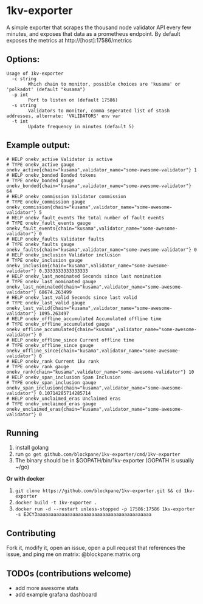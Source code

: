 # 1kv-exporter

A simple exporter that scrapes the thousand node validator API every few minutes, and exposes that data as a 
prometheus endpoint. By default exposes the metrics at http://[host]:17586/metrics

## Options:

```
Usage of 1kv-exporter
  -c string
        Which chain to monitor, possible choices are 'kusama' or 'polkadot' (default "kusama")
  -p int
        Port to listen on (default 17586)
  -s string
        Validators to monitor, comma seperated list of stash addresses, alternate: 'VALIDATORS' env var
  -t int
        Update frequency in minutes (default 5)
```

## Example output:

```
# HELP onekv_active Validator is active
# TYPE onekv_active gauge
onekv_active{chain="kusama",validator_name="some-awesome-validator"} 1
# HELP onekv_bonded Bonded tokens
# TYPE onekv_bonded gauge
onekv_bonded{chain="kusama",validator_name="some-awesome-validator"} 64
# HELP onekv_commission Validator commission
# TYPE onekv_commission gauge
onekv_commission{chain="kusama",validator_name="some-awesome-validator"} 5
# HELP onekv_fault_events The total number of fault events
# TYPE onekv_fault_events gauge
onekv_fault_events{chain="kusama",validator_name="some-awesome-validator"} 0
# HELP onekv_faults Validator faults
# TYPE onekv_faults gauge
onekv_faults{chain="kusama",validator_name="some-awesome-validator"} 0
# HELP onekv_inclusion Validator inclusion
# TYPE onekv_inclusion gauge
onekv_inclusion{chain="kusama",validator_name="some-awesome-validator"} 0.3333333333333333
# HELP onekv_last_nominated Seconds since last nomination
# TYPE onekv_last_nominated gauge
onekv_last_nominated{chain="kusama",validator_name="some-awesome-validator"} 68674.263499
# HELP onekv_last_valid Seconds since last valid
# TYPE onekv_last_valid gauge
onekv_last_valid{chain="kusama",validator_name="some-awesome-validator"} 1095.263497
# HELP onekv_offline_accumulated Accumulated offline time
# TYPE onekv_offline_accumulated gauge
onekv_offline_accumulated{chain="kusama",validator_name="some-awesome-validator"} 0
# HELP onekv_offline_since Current offline time
# TYPE onekv_offline_since gauge
onekv_offline_since{chain="kusama",validator_name="some-awesome-validator"} 0
# HELP onekv_rank Current 1kv rank
# TYPE onekv_rank gauge
onekv_rank{chain="kusama",validator_name="some-awesome-validator"} 10
# HELP onekv_span_inclusion Span Inclusion
# TYPE onekv_span_inclusion gauge
onekv_span_inclusion{chain="kusama",validator_name="some-awesome-validator"} 0.10714285714285714
# HELP onekv_unclaimed_eras Unclaimed eras
# TYPE onekv_unclaimed_eras gauge
onekv_unclaimed_eras{chain="kusama",validator_name="some-awesome-validator"} 0
```

## Running

1. install golang
1. run `go get github.com/blockpane/1kv-exporter/cmd/1kv-exporter`
1. The binary should be in $GOPATH/bin/1kv-exporter (GOPATH is usually ~/go)

**Or with docker**

1. `git clone https://github.com/blockpane/1kv-exporter.git && cd 1kv-exporter`
1. `docker build -t 1kv-exporter .`
1. `docker run -d --restart unless-stopped -p 17586:17586 1kv-exporter -s EJCY3aaaaaaaaaaaaaaaaaaaaaaaaaaaaaaaaaaaaaaaaaa`

## Contributing

Fork it, modify it, open an issue, open a pull request that references the issue, and ping me on matrix: @blockpane:matrix.org

## TODOs (contributions welcome)

* add more awesome stats
* add example grafana dashboard

